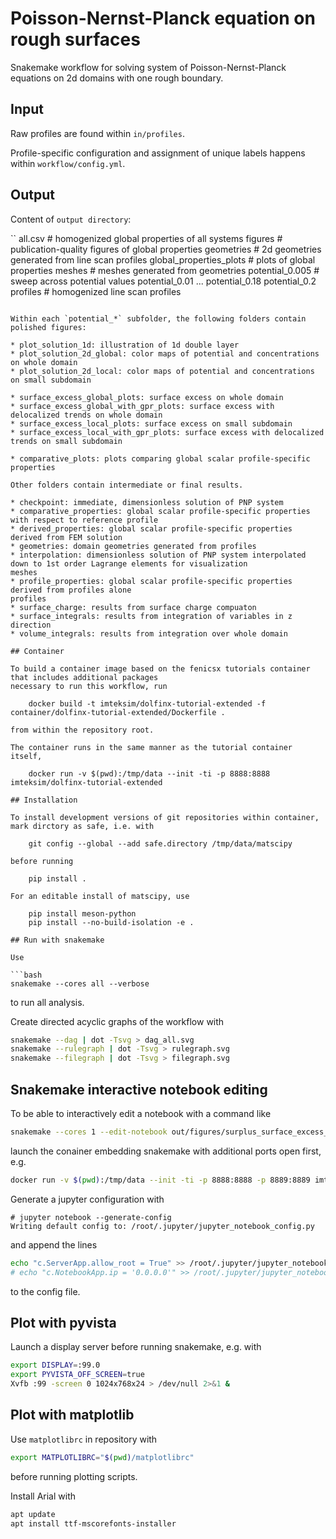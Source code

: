# Poisson-Nernst-Planck equation on rough surfaces

Snakemake workflow for solving system of Poisson-Nernst-Planck equations on 2d domains with one rough boundary.

## Input

Raw profiles are found within `in/profiles`.

Profile-specific configuration and assignment of unique labels happens within `workflow/config.yml`.

## Output

Content of `output directory`:

``
all.csv  # homogenized global properties of all systems
figures  # publication-quality figures of global properties
geometries  # 2d geometries generated from line scan profiles
global_properties_plots  # plots of global properties
meshes  # meshes generated from geometries
potential_0.005  # sweep across potential values
potential_0.01
...
potential_0.18
potential_0.2
profiles  # homogenized line scan profiles
```

Within each `potential_*` subfolder, the following folders contain polished figures:

* plot_solution_1d: illustration of 1d double layer
* plot_solution_2d_global: color maps of potential and concentrations on whole domain
* plot_solution_2d_local: color maps of potential and concentrations on small subdomain

* surface_excess_global_plots: surface excess on whole domain
* surface_excess_global_with_gpr_plots: surface excess with delocalized trends on whole domain
* surface_excess_local_plots: surface excess on small subdomain
* surface_excess_local_with_gpr_plots: surface excess with delocalized trends on small subdomain

* comparative_plots: plots comparing global scalar profile-specific properties

Other folders contain intermediate or final results.

* checkpoint: immediate, dimensionless solution of PNP system
* comparative_properties: global scalar profile-specific properties with respect to reference profile
* derived_properties: global scalar profile-specific properties derived from FEM solution
* geometries: domain geometries generated from profiles
* interpolation: dimensionless solution of PNP system interpolated down to 1st order Lagrange elements for visualization
meshes
* profile_properties: global scalar profile-specific properties derived from profiles alone
profiles
* surface_charge: results from surface charge compuaton
* surface_integrals: results from integration of variables in z direction
* volume_integrals: results from integration over whole domain

## Container

To build a container image based on the fenicsx tutorials container that includes additional packages
necessary to run this workflow, run

    docker build -t imteksim/dolfinx-tutorial-extended -f container/dolfinx-tutorial-extended/Dockerfile .

from within the repository root.

The container runs in the same manner as the tutorial container itself,

    docker run -v $(pwd):/tmp/data --init -ti -p 8888:8888 imteksim/dolfinx-tutorial-extended

## Installation

To install development versions of git repositories within container, 
mark dirctory as safe, i.e. with

    git config --global --add safe.directory /tmp/data/matscipy

before running

    pip install .

For an editable install of matscipy, use

    pip install meson-python
    pip install --no-build-isolation -e .

## Run with snakemake

Use

```bash
snakemake --cores all --verbose
```

to run all analysis.

Create directed acyclic graphs of the workflow with

```bash
snakemake --dag | dot -Tsvg > dag_all.svg
snakemake --rulegraph | dot -Tsvg > rulegraph.svg
snakemake --filegraph | dot -Tsvg > filegraph.svg
```

## Snakemake interactive notebook editing

To be able to interactively edit a notebook with a command like

```bash
snakemake --cores 1 --edit-notebook out/figures/surplus_surface_excess_potential_bias.svg --notebook-listen 0.0.0.0:8889
```

launch the conainer embedding snakemake with additional ports open first, e.g.

```bash
docker run -v $(pwd):/tmp/data --init -ti -p 8888:8888 -p 8889:8889 imteksim/dolfinx-tutorial-extended
```

Generate a jupyter configuration with

```console
# jupyter notebook --generate-config
Writing default config to: /root/.jupyter/jupyter_notebook_config.py
```

and append the lines

```bash
echo "c.ServerApp.allow_root = True" >> /root/.jupyter/jupyter_notebook_config.py
# echo "c.NotebookApp.ip = '0.0.0.0'" >> /root/.jupyter/jupyter_notebook_config.py
```

to the config file.

## Plot with pyvista

Launch a display server before running snakemake, e.g. with

```bash
export DISPLAY=:99.0
export PYVISTA_OFF_SCREEN=true
Xvfb :99 -screen 0 1024x768x24 > /dev/null 2>&1 &
```

## Plot with matplotlib

Use `matplotlibrc` in repository with

```bash
export MATPLOTLIBRC="$(pwd)/matplotlibrc"
```

before running plotting scripts.

Install Arial with

```bash
apt update
apt install ttf-mscorefonts-installer
```
